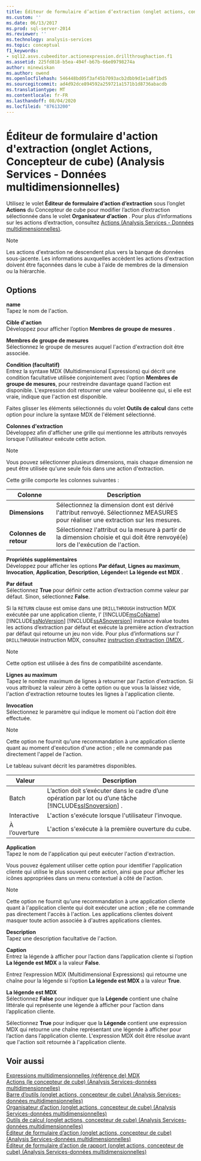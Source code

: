 ```yaml
---
title: Éditeur de formulaire d’action d’extraction (onglet actions, concepteur de cube) (Analysis Services-données multidimensionnelles) | Microsoft Docs
ms.custom: ''
ms.date: 06/13/2017
ms.prod: sql-server-2014
ms.reviewer: ''
ms.technology: analysis-services
ms.topic: conceptual
f1_keywords:
- sql12.asvs.cubeeditor.actionexpression.drillthroughaction.f1
ms.assetid: 225fd818-b5ea-494f-b67b-66e09798274a
author: minewiskan
ms.author: owend
ms.openlocfilehash: 546448bd05f3af45b7093acb2dbb9d1e1a8f1bd5
ms.sourcegitcommit: ad4d92dce894592a259721a1571b1d8736abacdb
ms.translationtype: MT
ms.contentlocale: fr-FR
ms.lasthandoff: 08/04/2020
ms.locfileid: "87613200"
---
```

# <a name="drillthrough-action-form-editor-actions-tab-cube-designer-analysis-services---multidimensional-data"></a>Éditeur de formulaire d'action d'extraction (onglet Actions, Concepteur de cube) (Analysis Services - Données multidimensionnelles)
  Utilisez le volet **Éditeur de formulaire d’action d’extraction** sous l’onglet **Actions** du Concepteur de cube pour modifier l’action d’extraction sélectionnée dans le volet **Organisateur d’action** . Pour plus d’informations sur les actions d’extraction, consultez [Actions &#40;Analysis Services - Données multidimensionnelles&#41;](multidimensional-models/actions-analysis-services-multidimensional-data.md).  
  
> [!NOTE]  
>  Les actions d'extraction ne descendent plus vers la banque de données sous-jacente. Les informations auxquelles accèdent les actions d'extraction doivent être façonnées dans le cube à l'aide de membres de la dimension ou la hiérarchie.  
  
## <a name="options"></a>Options  
 **name**  
 Tapez le nom de l'action.  
  
 **Cible d'action**  
 Développez pour afficher l’option **Membres de groupe de mesures** .  
  
 **Membres de groupe de mesures**  
 Sélectionnez le groupe de mesures auquel l'action d'extraction doit être associée.  
  
 **Condition (facultatif)**  
 Entrez la syntaxe MDX (Multidimensional Expressions) qui décrit une condition facultative utilisée conjointement avec l’option **Membres de groupe de mesures**, pour restreindre davantage quand l’action est disponible. L'expression doit retourner une valeur booléenne qui, si elle est vraie, indique que l'action est disponible.  
  
 Faites glisser les éléments sélectionnés du volet **Outils de calcul** dans cette option pour inclure la syntaxe MDX de l'élément sélectionné.  
  
 **Colonnes d'extraction**  
 Développez afin d'afficher une grille qui mentionne les attributs renvoyés lorsque l'utilisateur exécute cette action.  
  
> [!NOTE]  
>  Vous pouvez sélectionner plusieurs dimensions, mais chaque dimension ne peut être utilisée qu'une seule fois dans une action d'extraction.  
  
 Cette grille comporte les colonnes suivantes :  
  
|Colonne|Description|  
|------------|-----------------|  
|**Dimensions**|Sélectionnez la dimension dont est dérivé l'attribut renvoyé. Sélectionnez MEASURES pour réaliser une extraction sur les mesures.|  
|**Colonnes de retour**|Sélectionnez l'attribut ou la mesure à partir de la dimension choisie et qui doit être renvoyé(e) lors de l'exécution de l'action.|  
  
 **Propriétés supplémentaires**  
 Développez pour afficher les options **Par défaut**, **Lignes au maximum**, **Invocation**, **Application**, **Description**, **Légende**et **La légende est MDX** .  
  
 **Par défaut**  
 Sélectionnez **True** pour définir cette action d’extraction comme valeur par défaut. Sinon, sélectionnez **False**.  
  
 Si la `RETURN` clause est omise dans une `DRILLTHROUGH` instruction MDX exécutée par une application cliente, l' [!INCLUDE[msCoName](../includes/msconame-md.md)] [!INCLUDE[ssNoVersion](../includes/ssnoversion-md.md)] [!INCLUDE[ssASnoversion](../includes/ssasnoversion-md.md)] instance évalue toutes les actions d’extraction par défaut et exécute la première action d’extraction par défaut qui retourne un jeu non vide. Pour plus d’informations sur l' `DRILLTHROUGH` instruction MDX, consultez [instruction d’extraction &#40;&#41;MDX ](/sql/mdx/mdx-data-manipulation-drillthrough).  
  
> [!NOTE]  
>  Cette option est utilisée à des fins de compatibilité ascendante.  
  
 **Lignes au maximum**  
 Tapez le nombre maximum de lignes à retourner par l'action d'extraction. Si vous attribuez la valeur zéro à cette option ou que vous la laissez vide, l'action d'extraction retourne toutes les lignes à l'application cliente.  
  
 **Invocation**  
 Sélectionnez le paramètre qui indique le moment où l'action doit être effectuée.  
  
> [!NOTE]  
>  Cette option ne fournit qu'une recommandation à une application cliente quant au moment d'exécution d'une action ; elle ne commande pas directement l'appel de l'action.  
  
 Le tableau suivant décrit les paramètres disponibles.  
  
|Valeur|Description|  
|-----------|-----------------|  
|Batch|L’action doit s’exécuter dans le cadre d’une opération par lot ou d’une tâche [!INCLUDE[ssISnoversion](../includes/ssisnoversion-md.md)] .|  
|Interactive|L'action s'exécute lorsque l'utilisateur l'invoque.|  
|À l’ouverture|L'action s'exécute à la première ouverture du cube.|  
  
 **Application**  
 Tapez le nom de l'application qui peut exécuter l'action d'extraction.  
  
 Vous pouvez également utiliser cette option pour identifier l'application cliente qui utilise le plus souvent cette action, ainsi que pour afficher les icônes appropriées dans un menu contextuel à côté de l'action.  
  
> [!NOTE]  
>  Cette option ne fournit qu'une recommandation à une application cliente quant à l'application cliente qui doit exécuter une action ; elle ne commande pas directement l'accès à l'action. Les applications clientes doivent masquer toute action associée à d'autres applications clientes.  
  
 **Description**  
 Tapez une description facultative de l'action.  
  
 **Caption**  
 Entrez la légende à afficher pour l’action dans l’application cliente si l’option **La légende est MDX** a la valeur **False**.  
  
 Entrez l’expression MDX (Multidimensional Expressions) qui retourne une chaîne pour la légende si l’option **La légende est MDX** a la valeur **True**.  
  
 **La légende est MDX**  
 Sélectionnez **False** pour indiquer que la **Légende** contient une chaîne littérale qui représente une légende à afficher pour l’action dans l’application cliente.  
  
 Sélectionnez **True** pour indiquer que la **Légende** contient une expression MDX qui retourne une chaîne représentant une légende à afficher pour l’action dans l’application cliente. L'expression MDX doit être résolue avant que l'action soit retournée à l'application cliente.  
  
## <a name="see-also"></a>Voir aussi  
 [Expressions multidimensionnelles &#40;référence de&#41; MDX](/sql/mdx/multidimensional-expressions-mdx-reference)   
 [Actions &#40;le concepteur de cube&#41; &#40;Analysis Services-données multidimensionnelles&#41;](actions-cube-designer-analysis-services-multidimensional-data.md)   
 [Barre d’outils &#40;onglet actions, concepteur de cube&#41; &#40;Analysis Services-données multidimensionnelles&#41;](toolbar-actions-tab-cube-designer-analysis-services-multidimensional-data.md)   
 [Organisateur d’action &#40;onglet actions, concepteur de cube&#41; &#40;Analysis Services-données multidimensionnelles&#41;](action-organizer-cube-designer-analysis-services-multidimensional-data.md)   
 [Outils de calcul &#40;onglet actions, concepteur de cube&#41; &#40;Analysis Services-données multidimensionnelles&#41;](calculation-tools-actions-cube-designer-analysis-services-multidimensional-data.md)   
 [Éditeur de formulaire d’action &#40;onglet actions, concepteur de cube&#41; &#40;Analysis Services-données multidimensionnelles&#41;](action-form-editor-cube-designer-analysis-services-multidimensional-data.md)   
 [Éditeur de formulaire d’action de rapport &#40;onglet actions, concepteur de cube&#41; &#40;Analysis Services-données multidimensionnelles&#41;](report-action-form-editor-cube-designer-analysis-services-multidimensional-data.md)  
  
  
